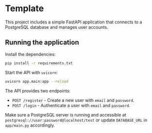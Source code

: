 # Template

This project includes a simple FastAPI application that connects to a PostgreSQL database and manages user accounts.

## Running the application

Install the dependencies:

```bash
pip install -r requirements.txt
```

Start the API with `uvicorn`:

```bash
uvicorn app.main:app --reload
```

The API provides two endpoints:

- `POST /register` - Create a new user with `email` and `password`.
- `POST /login` - Authenticate a user with `email` and `password`.

Make sure a PostgreSQL server is running and accessible at `postgresql://user:password@localhost/test` or update `DATABASE_URL` in `app/main.py` accordingly.
